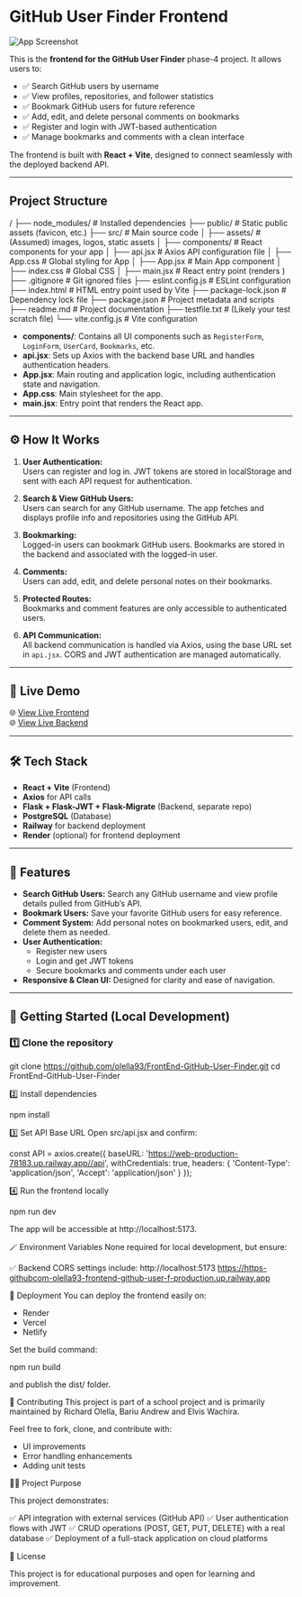 # GitHub User Finder Frontend

![App Screenshot](https://i.imgur.com/DYLukzH.png) 

This is the **frontend for the GitHub User Finder** phase-4 project. It allows users to:

- ✅ Search GitHub users by username  
- ✅ View profiles, repositories, and follower statistics  
- ✅ Bookmark GitHub users for future reference  
- ✅ Add, edit, and delete personal comments on bookmarks  
- ✅ Register and login with JWT-based authentication  
- ✅ Manage bookmarks and comments with a clean interface  

The frontend is built with **React + Vite**, designed to connect seamlessly with the deployed backend API.

---

## Project Structure

/
├── node_modules/               # Installed dependencies
├── public/                     # Static public assets (favicon, etc.)
├── src/                        # Main source code
│   ├── assets/                 # (Assumed) images, logos, static assets
│   ├── components/             # React components for your app
│   ├── api.jsx                 # Axios API configuration file
│   ├── App.css                 # Global styling for App
│   ├── App.jsx                 # Main App component
│   ├── index.css               # Global CSS
│   ├── main.jsx                # React entry point (renders <App />)
├── .gitignore                  # Git ignored files
├── eslint.config.js            # ESLint configuration
├── index.html                  # HTML entry point used by Vite
├── package-lock.json           # Dependency lock file
├── package.json                # Project metadata and scripts
├── readme.md                   # Project documentation
├── testfile.txt                # (Likely your test scratch file)
└── vite.config.js              # Vite configuration


- **components/**: Contains all UI components such as `RegisterForm`, `LoginForm`, `UserCard`, `Bookmarks`, etc.
- **api.jsx**: Sets up Axios with the backend base URL and handles authentication headers.
- **App.jsx**: Main routing and application logic, including authentication state and navigation.
- **App.css**: Main stylesheet for the app.
- **main.jsx**: Entry point that renders the React app.

---

## ⚙️ How It Works

1. **User Authentication:**  
   Users can register and log in. JWT tokens are stored in localStorage and sent with each API request for authentication.

2. **Search & View GitHub Users:**  
   Users can search for any GitHub username. The app fetches and displays profile info and repositories using the GitHub API.

3. **Bookmarking:**  
   Logged-in users can bookmark GitHub users. Bookmarks are stored in the backend and associated with the logged-in user.

4. **Comments:**  
   Users can add, edit, and delete personal notes on their bookmarks.

5. **Protected Routes:**  
   Bookmarks and comment features are only accessible to authenticated users.

6. **API Communication:**  
   All backend communication is handled via Axios, using the base URL set in `api.jsx`. CORS and JWT authentication are managed automatically.

---


## 🚀 Live Demo

🌐 [View Live Frontend](https://https-githubcom-olella93-frontend-github-user-f-production.up.railway.app/)  
🌐 [View Live Backend](https://web-production-78183.up.railway.app/)

---

## 🛠️ Tech Stack

- **React + Vite** (Frontend)
- **Axios** for API calls
- **Flask + Flask-JWT + Flask-Migrate** (Backend, separate repo)
- **PostgreSQL** (Database)
- **Railway** for backend deployment
- **Render** (optional) for frontend deployment

---

## 📸 Features

- **Search GitHub Users:** Search any GitHub username and view profile details pulled from GitHub’s API.
- **Bookmark Users:** Save your favorite GitHub users for easy reference.
- **Comment System:** Add personal notes on bookmarked users, edit, and delete them as needed.
- **User Authentication:**  
  - Register new users  
  - Login and get JWT tokens  
  - Secure bookmarks and comments under each user
- **Responsive & Clean UI:** Designed for clarity and ease of navigation.

---

## 🚀 Getting Started (Local Development)

### 1️⃣ Clone the repository

git clone https://github.com/olella93/FrontEnd-GitHub-User-Finder.git
cd FrontEnd-GitHub-User-Finder

2️⃣ Install dependencies

npm install

3️⃣ Set API Base URL
Open src/api.jsx and confirm:

const API = axios.create({
  baseURL: 'https://web-production-78183.up.railway.app//api',
  withCredentials: true,
  headers: {
    'Content-Type': 'application/json',
    'Accept': 'application/json'
  }
});

4️⃣ Run the frontend locally

npm run dev

The app will be accessible at http://localhost:5173.

🪄 Environment Variables
None required for local development, but ensure:

✅ Backend CORS settings include:
http://localhost:5173
https://https-githubcom-olella93-frontend-github-user-f-production.up.railway.app

🚀 Deployment
You can deploy the frontend easily on:

- Render
- Vercel
- Netlify

Set the build command:

npm run build

and publish the dist/ folder.

🤝 Contributing
This project is part of a school project and is primarily maintained by Richard Olella, Bariu Andrew and Elvis Wachira.

Feel free to fork, clone, and contribute with:

- UI improvements
- Error handling enhancements
- Adding unit tests

🧑‍🏫 Project Purpose

This project demonstrates:

✅ API integration with external services (GitHub API)
✅ User authentication flows with JWT
✅ CRUD operations (POST, GET, PUT, DELETE) with a real database
✅ Deployment of a full-stack application on cloud platforms

📄 License

This project is for educational purposes and open for learning and improvement.
